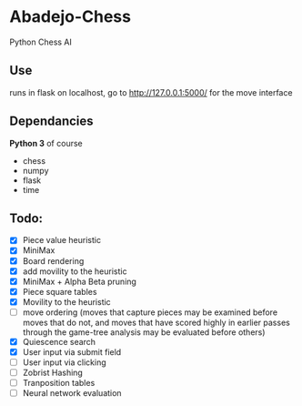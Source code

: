 # Abadejo-Chess
Python Chess AI

## Use

runs in flask on localhost, go to http://127.0.0.1:5000/ for the move interface

## Dependancies

**Python 3** of course

* chess
* numpy
* flask
* time

## Todo:

- [x] Piece value heuristic
- [x] MiniMax
- [x] Board rendering
- [x] add movility to the heuristic
- [x] MiniMax + Alpha Beta pruning
- [x] Piece square tables
- [x] Movility to the heuristic
- [ ] move ordering (moves that capture pieces may be examined before moves that do not, and moves that have scored highly in earlier passes through the game-tree analysis may be evaluated before others)
- [x] Quiescence search
- [x] User input via submit field
- [ ] User input via clicking
- [ ] Zobrist Hashing
- [ ] Tranposition tables
- [ ] Neural network evaluation
